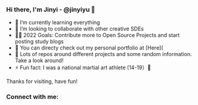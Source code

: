 ### Hi there, I'm Jinyi - @jinyiyu 👋

- 🌱 I’m currently learning everything 
- 💞️ I’m looking to collaborate with other creative SDEs
- 💪🏻 2022 Goals: Contribute more to Open Source Projects and start posting study blogs
- 💬 You can directy check out my personal portfolio at [Here]([
](https://jinyiyu.github.io/my-personal-protfolio/)
- 🔭 Lots of repos around different projects and some random information. Take a look around!
- ⚡ Fun fact: I was a national martial art athlete (14-19）🤩


Thanks for visiting, have fun! 

### Connect with me:

